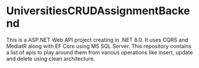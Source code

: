 # UniversitiesCRUDAssignmentBackend
This is a ASP.NET Web API project creating in .NET 8.0.
It uses CQRS and MediatR along with EF Core using MS SQL Server.
This repository contains a list of apis to play around them from various operations like insert, update and delete using clean architecture.
